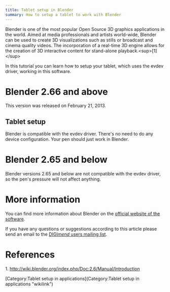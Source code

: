```yaml
---
title: Tablet setup in Blender
summary: How to setup a tablet to work with Blender
---
```

Blender is one of the most popular Open Source 3D graphics applications
in the world. Aimed at media professionals and artists world-wide,
Blender can be used to create 3D visualizations such as stills or
broadcast and cinema quality videos. The incorporation of a real-time 3D
engine allows for the creation of 3D interactive content for stand-alone
playback.\<sup\>[1]\</sup\>

In this tutorial you can learn how to setup your tablet, which uses the
evdev driver, working in this software.

Blender 2.66 and above
======================

This version was released on February 21, 2013.

Tablet setup
------------

Blender is compatible with the evdev driver. There's no need to do any
device configuration. Your pen should just work in Blender.

Blender 2.65 and below
======================

Blender versions 2.65 and below are not compatible with the evdev
driver, so the pen's pressure will not affect anything.

More information
================

You can find more information about Blender on the [official website of
the software](http://www.blender.org/).

If you have any questions or suggestions according to this article
please send an email to the [DIGI*mend* users mailing
list](mailto:digimend-users@lists.sourceforge.net).

References
==========

1\. <http://wiki.blender.org/index.php/Doc:2.6/Manual/Introduction>

[Category:Tablet setup in
applications](Category:Tablet setup in applications "wikilink")

